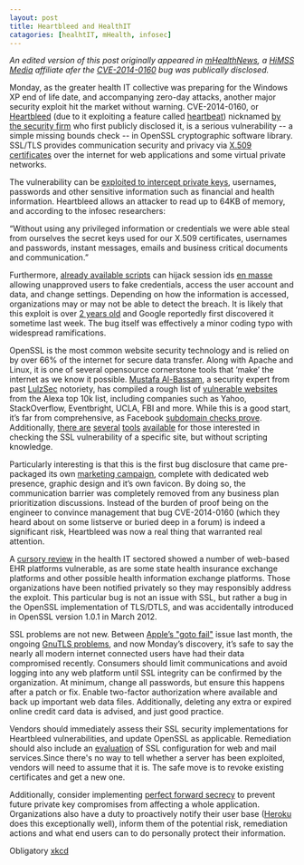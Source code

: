 ```yaml
---
layout: post
title: Heartbleed and HealthIT
catagories: [healhtIT, mHealth, infosec]
---
```

*An edited version of this post originally appeared in [mHealthNews][mHealthNews], a [HiMSS Media][HiMSS Media] affiliate afer the [CVE-2014-0160][heartbleed] bug was publically disclosed.*   

[heartbleed]: http://heartbleed.com/
[mHealthNews]: http://www.mhealthnews.com/news/10-tips-building-secure-mhealth-apps
[HiMSS Media]: http://www.himssmedia.com


Monday, as the greater health IT collective was preparing for the Windows XP end of life date, and accompanying zero-day attacks, another major security exploit hit the market without warning. CVE-2014-0160, or [Heartbleed][1] (due to it exploiting a feature called [heartbeat][2]) nicknamed [by the security firm][3] who first publicly disclosed it, is a serious vulnerability -- a simple missing bounds check --  in OpenSSL cryptographic software library. SSL/TLS provides communication security and privacy via [X.509 certificates][4] over the internet for web applications and some virtual private networks. 

The vulnerability can be [exploited to intercept private keys][5], usernames, passwords and other sensitive information such as financial and health information. Heartbleed allows an attacker to read up to 64KB of memory, and according to the infosec researchers:

“Without using any privileged information or credentials we were able steal from ourselves the secret keys used for our X.509 certificates, usernames and passwords, instant messages, emails and business critical documents and communication.”

Furthermore, [already available scripts][6] can hijack session ids [en masse][7] allowing unapproved users to fake credentials, access the user account and data, and change settings. Depending on how the information is accessed, organizations may or may not be able to detect the breach. It is likely that this exploit is over [2 years old][8] and Google reportedly first discovered it sometime last week. The bug itself was effectively a minor coding typo with widespread ramifications.  

OpenSSL is the most common website security technology and is relied on by over 66% of the internet for secure data transfer. Along with Apache and Linux, it is one of several opensource cornerstone tools that ‘make’ the internet as we know it possible.  [Mustafa Al-Bassam][9], a security expert from past [LulzSec][10] notoriety, has compiled a rough list of [vulnerable websites][11] from the Alexa top 10k list, including companies such as Yahoo, StackOverflow, Eventbright, UCLA, FBI and more. While this is a good start, it’s far from comprehensive, as Facebook [subdomain checks prove][12]. Additionally, [there are][13] [several][14] [tools][15] [available][16] for those interested in checking the SSL vulnerability of a specific site, but without scripting knowledge. 

Particularly interesting is that this is the first bug disclosure that came pre-packaged its own [marketing campaign][17], complete with dedicated web presence, graphic design and it’s own favicon.  By doing so, the communication barrier was completely removed from any business plan prioritization discussions. Instead of the burden of proof being on the engineer to convince management that bug CVE-2014-0160 (which they heard about on some listserve or buried deep in a forum) is indeed a significant risk, Heartbleed was now a real thing that warranted real attention.  

A [cursory review][23] in the health IT sectored showed a number of web-based EHR platforms vulnerable, as are some state health insurance exchange platforms and other possible health information exchange platforms.  Those organizations have been notified privately so they may responsibly address the exploit. This particular bug is not an issue with SSL, but rather a bug in the OpenSSL implementation of TLS/DTLS, and was accidentally introduced in OpenSSL version 1.0.1 in  March 2012.

SSL problems are not new.  Between [Apple’s "goto fail"][18]  issue last month, the ongoing  [GnuTLS problems][19], and now Monday’s discovery, it’s safe to say the nearly all modern internet connected users have had their data compromised recently.  Consumers should limit communications and avoid logging into any web platform until SSL integrity can be confirmed by the organization. At minimum, change all passwords, but ensure this happens after a patch or fix. Enable two-factor authorization where available and back up important web data files. Additionally, deleting any extra or expired online credit card data is advised, and just good practice. 

Vendors should immediately assess their SSL security implementations for Heartbleed vulnerabilities, and update OpenSSL as applicable.  Remediation should also include an [evaluation][20] of SSL configuration for web and mail services.Since there's no way to tell whether a server has been exploited, vendors will need to assume that it is. The safe move is to revoke existing certificates and get a new one. 

 Additionally, consider implementing [perfect forward secrecy][21] to prevent future private key compromises from affecting a whole application.  Organizations also have a duty to proactively notify their user base ([Heroku][22] does this exceptionally well), inform them of the potential risk, remediation actions and what end users can to do personally protect their information.  

Obligatory [xkcd][xkcd]

[xkcd]: http://imgs.xkcd.com/comics/heartbleed.png

[1]: http://www.google.com/url?q=http%3A%2F%2Fheartbleed.com%2F&sa=D&sntz=1&usg=AFQjCNFtwctzsTrjivftlnHfhWRquUVjUQ
[2]: https://tools.ietf.org/html/rfc6520
[3]: http://www.codenomicon.com/
[4]: http://lorddoig.svbtle.com/heartbleed-should-bleed-x509-to-death
[5]: http://blog.cryptographyengineering.com/2014/04/attack-of-week-openssl-heartbleed.html
[6]: https://www.mattslifebytes.com/?p=533
[7]: https://www.michael-p-davis.com/using-heartbleed-for-hijacking-user-sessions/
[8]: http://blog.existentialize.com/the-story-of-the-gnutls-bug.html
[9]: https://twitter.com/musalbas
[10]: http://en.wikipedia.org/wiki/LulzSec
[11]: https://github.com/musalbas/heartbleed-masstest/blob/240b718e0c8d6871aa04af4f9d6fb75c53e35575/top10000.txt
[12]: http://pastebin.com/dmYYpx2y
[13]: https://www.ssllabs.com/ssltest/
[14]: http://filippo.io/Heartbleed/
[15]: https://github.com/titanous/heartbleeder
[16]: http://possible.lv/tools/hb/
[17]: http://www.kalzumeus.com/2014/04/09/what-heartbleed-can-teach-the-oss-community-about-marketing/
[18]: http://www.washingtonpost.com/business/technology/apples-security-bug-what-to-know-about-it-and-what-to-do-about-it/2014/02/24/b59404e4-9d59-11e3-9ba6-800d1192d08b_story.html
[19]: http://arstechnica.com/security/2014/03/critical-crypto-bug-leaves-linux-hundreds-of-apps-open-to-eavesdropping/
[20]: https://www.checktls.com/
[21]: http://en.wikipedia.org/wiki/Forward_secrecy
[22]: https://blog.heroku.com/archives/2014/4/8/openssl_heartbleed_security_update
[23]: http://www.laurencstill.com/media/clean-heartbleed.png

<!-- I’ll add supporting files here once orgs have a chance to sort things out, but the state exchanges I saw were Hawaii, Kentucky, Idaho, Washington, with a few more unconfirmed -->





